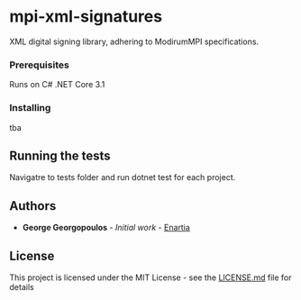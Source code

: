 # mpi-xml-signatures
XML digital signing library, adhering to ModirumMPI specifications. 

### Prerequisites

Runs on C# .NET Core 3.1

### Installing

tba

## Running the tests

Navigatre to tests folder and run dotnet test for each project.

## Authors

* **George Georgopoulos** - *Initial work* - [Enartia](https://github.com/Enartia)

## License

This project is licensed under the MIT License - see the [LICENSE.md](LICENSE.md) file for details
